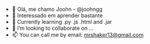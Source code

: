 - 👋 Olá, me chamo Joohn - @joohngg
- 👀 Interessado em aprender bastante
- 🌱 Currently learning .py .js .html and .jar 
- 💞️ I’m looking to collaborate on ...
- 📫 You can call me by email: mrshaker13@gmail.com

<!---
joohngg/joohngg is a ✨ special ✨ repository because its `README.md` (this file) appears on your GitHub profile.
You can click the Preview link to take a look at your changes.
--->
